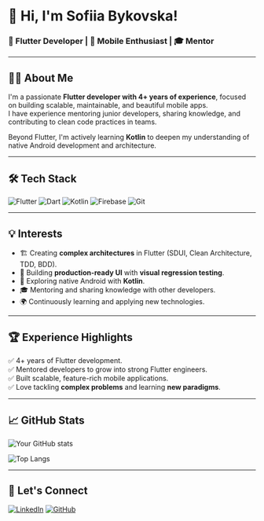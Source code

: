 # 👋 Hi, I'm Sofiia Bykovska!

### 🚀 Flutter Developer | 📱 Mobile Enthusiast | 🎓 Mentor

---

## 👨‍💻 About Me

I'm a passionate **Flutter developer with 4+ years of experience**, focused on building scalable, maintainable, and beautiful mobile apps.  
I have experience mentoring junior developers, sharing knowledge, and contributing to clean code practices in teams.  

Beyond Flutter, I'm actively learning **Kotlin** to deepen my understanding of native Android development and architecture.

---

## 🛠 Tech Stack
![Flutter](https://img.shields.io/badge/Flutter-02569B?style=for-the-badge&logo=flutter&logoColor=white)
![Dart](https://img.shields.io/badge/Dart-0175C2?style=for-the-badge&logo=dart&logoColor=white)
![Kotlin](https://img.shields.io/badge/Kotlin-7F52FF?style=for-the-badge&logo=kotlin&logoColor=white)
![Firebase](https://img.shields.io/badge/Firebase-FFCA28?style=for-the-badge&logo=firebase&logoColor=black)
![Git](https://img.shields.io/badge/Git-F05032?style=for-the-badge&logo=git&logoColor=white)

---

## 💡 Interests
- 🏗 Creating **complex architectures** in Flutter (SDUI, Clean Architecture, TDD, BDD).
- 🧪 Building **production-ready UI** with **visual regression testing**.
- 🏹 Exploring native Android with **Kotlin**.
- 🎓 Mentoring and sharing knowledge with other developers.
- 🌍 Continuously learning and applying new technologies.

---

## 🏆 Experience Highlights
✅ 4+ years of Flutter development.  
✅ Mentored developers to grow into strong Flutter engineers.  
✅ Built scalable, feature-rich mobile applications.  
✅ Love tackling **complex problems** and learning **new paradigms**.

---

## 📈 GitHub Stats

![Your GitHub stats](https://github-readme-stats.vercel.app/api?username=sofiabukovskaya&show_icons=true&theme=radical)

![Top Langs](https://github-readme-stats.vercel.app/api/top-langs/?username=sofiabukovskaya&layout=compact&theme=radical)

---

## 🔗 Let's Connect
[![LinkedIn](https://img.shields.io/badge/LinkedIn-0077B5?style=for-the-badge&logo=linkedin&logoColor=white)](https://linkedin.com/in/sofiia-bykovska-47188b197)
[![GitHub](https://img.shields.io/badge/GitHub-181717?style=for-the-badge&logo=github&logoColor=white)](https://github.com/sofiabukovskaya)
